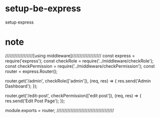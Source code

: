 # setup-be-express
setup express

# note
//////////////////[using middleware]///////////////////
const express = require('express');
const checkRole = require('../middleware/checkRole');
const checkPermission = require('../middleware/checkPermission');
const router = express.Router();

router.get('/admin', checkRole(['admin']), (req, res) => {
  res.send('Admin Dashboard');
});

router.get('/edit-post', checkPermission(['edit post']), (req, res) => {
  res.send('Edit Post Page');
});

module.exports = router;
/////////////////////////////////////